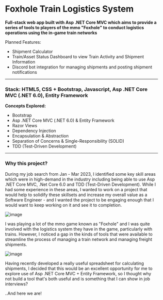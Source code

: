 # Foxhole Train Logistics System

**Full-stack web app built with Asp .NET Core MVC which aims to provide a series of tools to players of the mmo "Foxhole" to conduct logistics operations using the in-game train networks**

Planned Features:
- Shipment Calculator
- Train/Asset Status Dashboard to view Train Activity and Shipment Information
- Discord bot integration for managing shipments and posting shipment notifications

---

### Stack: HTML5, CSS + Bootstrap, Javascript, Asp .NET Core MVC (.NET 6.0), Entity Framework

**Concepts Explored:**
- Bootstrap
- Asp .NET Core MVC (.NET 6.0) & Entity Framework
- Razor Views
- Dependency Injection
- Encapsulation & Abstraction
- Separation of Concerns & Single-Responsibility (SOLID)
- TDD (Test-Driven Development)

---

### Why this project?
During my job search from Jan - Mar 2023, I identified some key skill areas which were in high-demand in the industry including being able to use Asp .NET Core MVC, .Net Core 6.0 and TDD (Test-Driven Development). While I had some experience in these areas, I wanted to work on a project that would help to solidify these skillsets and increase my overall value as a Software Engineer - and I wanted the project to be engaging enough that I would want to keep working on it and see it to completion.

![image](https://user-images.githubusercontent.com/67047470/227814447-85f0a1ac-db05-4f47-800a-c61402bf34fc.png)

I was playing a lot of the mmo game known as "Foxhole" and I was quite involved with the logistics system they have in the game, particularly with trains. However, I noticed a gap in the kinds of tools that were available to streamline the process of managing a train network and managing freight shipments.

![image](https://user-images.githubusercontent.com/67047470/227814680-c7138860-6f97-463b-9dd1-f41390f89653.png)

Having recently developed a really useful spreadsheet for calculating shipments, I decided that this would be an excellent opportunity for me to explore use of Asp .NET Core MVC + Entity Framework, so I thought why not build a tool that's both useful and is something that I can show in job interviews?

..And here we are!
